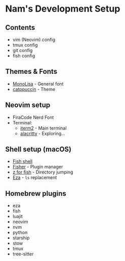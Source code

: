 # Nam's Development Setup

## Contents

- vim (Neovim) config
- tmux config
- git config
- fish config

## Themes & Fonts
- [MonoLisa](https://www.monolisa.dev/) - General font
- [catppuccin](https://github.com/catppuccin) - Theme

## Neovim setup

- FiraCode Nerd Font
- Terminal:
    - [iterm2](https://iterm2.com/) - Main terminal
    - [alacritty](https://github.com/alacritty/alacritty) - Exploring...

## Shell setup (macOS)

- [Fish shell](https://fishshell.com/)
- [Fisher](https://github.com/jorgebucaran/fisher) - Plugin manager
- [z for fish](https://github.com/jethrokuan/z) - Directory jumping
- [Eza](https://github.com/eza-community/eza) - `ls` replacement

## Homebrew plugins

- eza
- fish
- luajit
- neovim
- nvm
- python
- starship
- stow
- tmux
- tree-sitter
